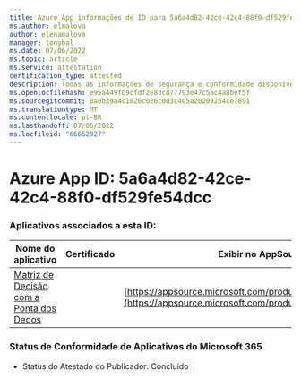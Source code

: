 ```yaml
---
title: Azure App informações de ID para 5a6a4d82-42ce-42c4-88f0-df529fe54dcc
ms.author: elmalova
author: elenamalova
manager: tonybal
ms.date: 07/06/2022
ms.topic: article
ms.service: attestation
certification_type: attested
description: Todas as informações de segurança e conformidade disponíveis para 5a6a4d82-42ce-42c4-88f0-df529fe54dcc.
ms.openlocfilehash: e95a449fb9cfdf2e83c877793e47c5ac4a8bef5f
ms.sourcegitcommit: 0a0b39a4c1826c026c0d3c405a20209254ce7891
ms.translationtype: MT
ms.contentlocale: pt-BR
ms.lasthandoff: 07/06/2022
ms.locfileid: "66652927"
---
```

# <a name="azure-app-id-5a6a4d82-42ce-42c4-88f0-df529fe54dcc"></a>Azure App ID: 5a6a4d82-42ce-42c4-88f0-df529fe54dcc


### <a name="apps-associated-with-this-id"></a>Aplicativos associados a esta ID:
| **Nome do aplicativo** | **Certificado** | **Exibir no AppSource** |
|--------------|---------------|-----------------------|
| [Matriz de Decisão com a Ponta dos Dedos](../forward/WA200004070.md) |  | [https://appsource.microsoft.com/product/office/WA200004070](https://appsource.microsoft.com/product/office/WA200004070) |

### <a name="microsoft-365-app-compliance-status"></a>Status de Conformidade de Aplicativos do Microsoft 365
- Status do Atestado do Publicador: Concluído

